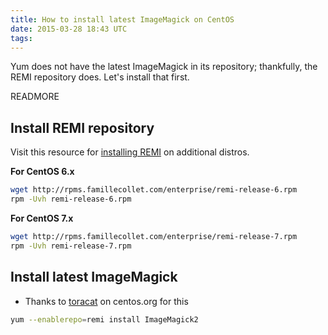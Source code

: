```yaml
---
title: How to install latest ImageMagick on CentOS
date: 2015-03-28 18:43 UTC
tags:
---
```


Yum does not have the latest ImageMagick in its repository; thankfully, the REMI repository does. Let's install that first.

READMORE

## Install REMI repository

Visit this resource for [installing REMI](http://www.unixmen.com/install-remi-repository-rhel-centos-scientific-linux-76-x5-x-fedora-201918/) on additional distros.

**For CentOS 6.x**

```bash
wget http://rpms.famillecollet.com/enterprise/remi-release-6.rpm
rpm -Uvh remi-release-6.rpm
```

**For CentOS 7.x**

```bash
wget http://rpms.famillecollet.com/enterprise/remi-release-7.rpm
rpm -Uvh remi-release-7.rpm
```

## Install latest ImageMagick

* Thanks to [toracat](https://www.centos.org/forums/viewtopic.php?t=6490#p30311) on centos.org for this

```bash
yum --enablerepo=remi install ImageMagick2
```
